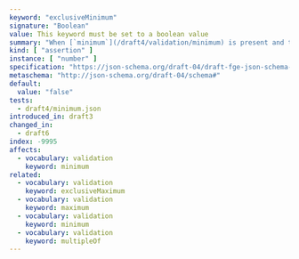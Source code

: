 ```yaml
---
keyword: "exclusiveMinimum"
signature: "Boolean"
value: This keyword must be set to a boolean value
summary: "When [`minimum`](/draft4/validation/minimum) is present and this keyword is set to true, the numeric instance must be less than the value in [`minimum`](/draft4/validation/maximum)."
kind: [ "assertion" ]
instance: [ "number" ]
specification: "https://json-schema.org/draft-04/draft-fge-json-schema-validation-00#rfc.section.5.1.3"
metaschema: "http://json-schema.org/draft-04/schema#"
default:
  value: "false"
tests:
  - draft4/minimum.json
introduced_in: draft3
changed_in:
  - draft6
index: -9995
affects:
  - vocabulary: validation
    keyword: minimum
related:
  - vocabulary: validation
    keyword: exclusiveMaximum
  - vocabulary: validation
    keyword: maximum
  - vocabulary: validation
    keyword: minimum
  - vocabulary: validation
    keyword: multipleOf
---
```

